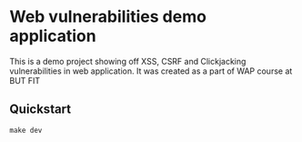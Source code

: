 # Web vulnerabilities demo application
This is a demo project showing off XSS, CSRF and Clickjacking vulnerabilities in web application. It was created as a part of WAP course at BUT FIT

## Quickstart
`make dev`
